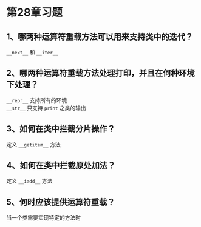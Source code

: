 # 第28章习题

## 1、哪两种运算符重载方法可以用来支持类中的迭代？

`__next__` 和 `__iter__`

## 2、哪两种运算符重载方法处理打印，并且在何种环境下处理？

`__repr__` 支持所有的环境  
`__str__` 只支持 `print` 之类的输出

## 3、如何在类中拦截分片操作？

定义 `__getitem__` 方法

## 4、如何在类中拦截原处加法？

定义 `__iadd__` 方法

## 5、何时应该提供运算符重载？

当一个类需要实现特定的方法时
